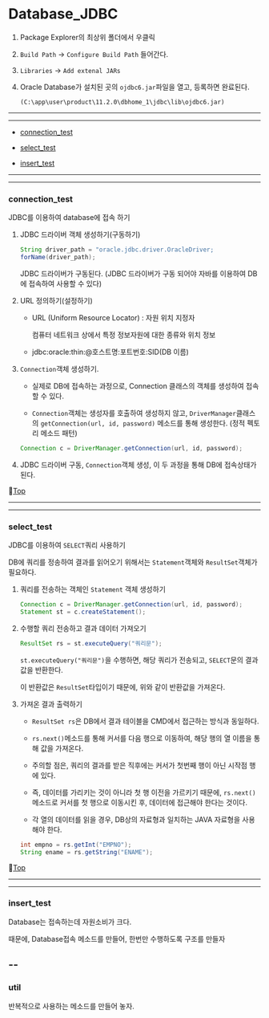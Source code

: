 # Database_JDBC

1. Package Explorer의 최상위 폴더에서 우클릭

1. ``Build Path`` -> ``Configure Build Path`` 들어간다.

1. ``Libraries`` -> ``Add extenal JARs``

1. Oracle Database가 설치된 곳의 ``ojdbc6.jar``파일을 열고, 등록하면 완료된다.

	``(C:\app\user\product\11.2.0\dbhome_1\jdbc\lib\ojdbc6.jar)``
	
---
---

* [connection_test](#connection_test)


* [select_test](#select_test)


* [insert_test](#insert_test)

---
---

### connection_test

JDBC를 이용하여 database에 접속 하기

1. JDBC 드라이버 객체 생성하기(구동하기)
	
	```java
	String driver_path = "oracle.jdbc.driver.OracleDriver;
	forName(driver_path);
	```
		
	JDBC 드라이버가 구동된다.
	(JDBC 드라이버가 구동 되어야 자바를 이용하여 DB에 접속하여 사용할 수 있다)
		
1. URL 정의하기(설정하기)

	* URL (Uniform Resource Locator) : 자원 위치 지정자
		
		컴퓨터 네트워크 상에서 특정 정보자원에 대한 종류와 위치 정보
	
	* jdbc:oracle:thin:@호스트명:포트번호:SID(DB 이름)
	
1. ``Connection``객체 생성하기.

	* 실제로 DB에 접속하는 과정으로, Connection 클래스의 객체를 생성하여 접속할 수 있다.
	
	* ``Connection``객체는 생성자를 호출하여 생성하지 않고, ``DriverManager``클래스의 ``getConnection(url, id, password)`` 메소드를 통해 생성한다. (정적 펙토리 메소드 패턴)
	
	```java
	Connection c = DriverManager.getConnection(url, id, password);
	```
	
1. JDBC 드라이버 구동, ``Connection``객체 생성, 이 두 과정을 통해 DB에 접속상태가 된다.

:camel:[Top](#database_jdbc)

---
---

### select_test

JDBC를 이용하여 ``SELECT``쿼리 사용하기

DB에 쿼리를 정송하여 결과를 읽어오기 위해서는 ``Statement``객체와 ``ResultSet``객체가 필요하다.

1. 쿼리를 전송하는 객체인 ``Statement`` 객체 생성하기

	```java
	Connection c = DriverManager.getConnection(url, id, password);
	Statement st = c.createStatement();
	```
	
1. 수행할 쿼리 전송하고 결과 데이터 가져오기

	```java
	ResultSet rs = st.executeQuery("쿼리문");
	```
	
	``st.executeQuery("쿼리문")``을 수행하면, 해당 쿼리가 전송되고, ``SELECT``문의 결과값을 반환한다.
	
	이 반환값은 ``ResultSet``타입이기 때문에, 위와 같이 반환값을 가져온다.
	
1. 가져온 결과 출력하기

	* ``ResultSet rs``은 DB에서 결과 테이블을 CMD에서 접근하는 방식과 동일하다.
	
	* ``rs.next()``메소드를 통해 커서를 다음 행으로 이동하여, 해당 행의 열 이름을 통해 값을 가져온다.
	
	* 주의할 점은, 쿼리의 결과를 받은 직후에는 커서가 첫번째 행이 아닌 시작점 행에 있다.
	
	* 즉, 데이터를 가리키는 것이 아니라 첫 행 이전을 가르키기 때문에, ``rs.next()``메소드로 커서를 첫 행으로 이동시킨 후, 데이터에 접근해야 한다는 것이다.
	
	* 각 열의 데이터를 읽을 경우, DB상의 자료형과 일치하는 JAVA 자료형을 사용해야 한다.
	
	```java
	int empno = rs.getInt("EMPNO");
	String ename = rs.getString("ENAME");
	```

:camel:[Top](#database_jdbc)

---
---

### insert_test

Database는 접속하는데 자원소비가 크다.

때문에, Database접속 메소드를 만들어, 한번만 수행하도록 구조를 만들자

--
--

### util

반복적으로 사용하는 메소드를 만들어 놓자.